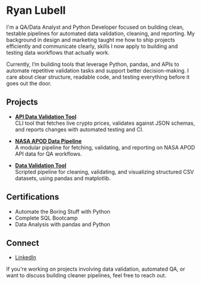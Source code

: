 # Ryan Lubell

I'm a QA/Data Analyst and Python Developer focused on building clean, testable pipelines for automated data validation, cleaning, and reporting. My background in design and marketing taught me how to ship projects efficiently and communicate clearly, skills I now apply to building and testing data workflows that actually work.

Currently, I’m building tools that leverage Python, pandas, and APIs to automate repetitive validation tasks and support better decision-making. I care about clear structure, readable code, and testing everything before it goes out the door.

## Projects

- **[API Data Validation Tool](https://github.com/rylub/api_data_validation)**  
  CLI tool that fetches live crypto prices, validates against JSON schemas, and reports changes with automated testing and CI.

- **[NASA APOD Data Pipeline](https://github.com/rylub/nasa-apod-data-qa-pipeline)**  
  A modular pipeline for fetching, validating, and reporting on NASA APOD API data for QA workflows.

- **[Data Validation Tool](https://github.com/rylub/data-validation-tool)**  
  Scripted pipeline for cleaning, validating, and visualizing structured CSV datasets, using pandas and matplotlib.

## Certifications

- Automate the Boring Stuff with Python
- Complete SQL Bootcamp
- Data Analysis with pandas and Python

## Connect

- [LinkedIn](https://www.linkedin.com/in/ryan-lubell)

If you're working on projects involving data validation, automated QA, or want to discuss building cleaner pipelines, feel free to reach out.
